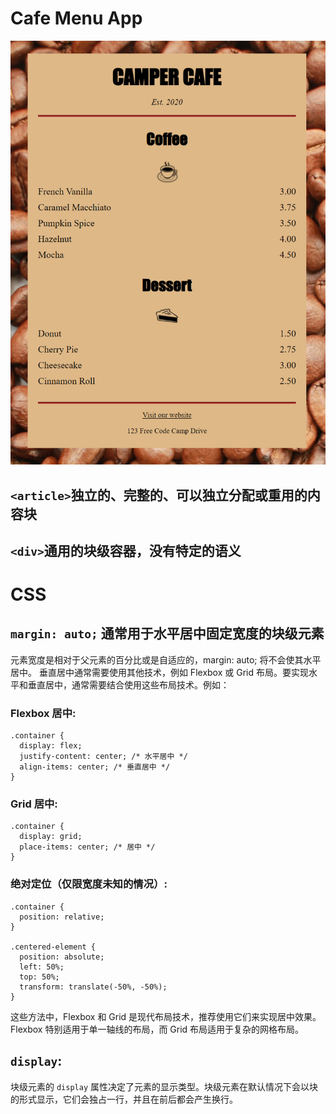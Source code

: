 # Cafe Menu App
![Alt Text](./Cafe-menu.png)

## `<article>`独立的、完整的、可以独立分配或重用的内容块

## `<div>`通用的块级容器，没有特定的语义

# CSS

## `margin: auto;` 通常用于水平居中固定宽度的块级元素
元素宽度是相对于父元素的百分比或是自适应的，margin: auto; 将不会使其水平居中。
垂直居中通常需要使用其他技术，例如 Flexbox 或 Grid 布局。要实现水平和垂直居中，通常需要结合使用这些布局技术。例如：
### Flexbox 居中:
```
.container {
  display: flex;
  justify-content: center; /* 水平居中 */
  align-items: center; /* 垂直居中 */
}
```

### Grid 居中:
```
.container {
  display: grid;
  place-items: center; /* 居中 */
}
```

### 绝对定位（仅限宽度未知的情况）:
```
.container {
  position: relative;
}

.centered-element {
  position: absolute;
  left: 50%;
  top: 50%;
  transform: translate(-50%, -50%);
}
```
这些方法中，Flexbox 和 Grid 是现代布局技术，推荐使用它们来实现居中效果。 Flexbox 特别适用于单一轴线的布局，而 Grid 布局适用于复杂的网格布局。

## `display`:
块级元素的 `display` 属性决定了元素的显示类型。块级元素在默认情况下会以块的形式显示，它们会独占一行，并且在前后都会产生换行。